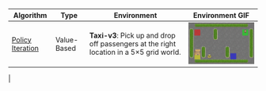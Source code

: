 



| **Algorithm** | **Type** | **Environment** | **Environment GIF** |
| ------------- |--------- | --------------- | ------------------- |
| [Policy Iteration](notebooks/dynamic_programming/policy_iteration.ipynb) | Value-Based | **Taxi-v3**: Pick up and drop off passengers at the right location in a 5×5 grid world. | <img src="gif/policy_iteration.gif" alt="Policy Iteration" width="300"/> |
|